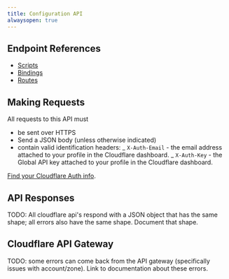 ```yaml
---
title: Configuration API
alwaysopen: true
---
```


## Endpoint References

* [Scripts](./scripts)
* [Bindings](./bindings)
* [Routes](./routes)

## Making Requests

All requests to this API must

- be sent over HTTPS
- Send a JSON body (unless otherwise indicated)
- contain valid identification headers:
  _ `X-Auth-Email` - the email address attached to your profile in the Cloudflare dashboard.
  _ `X-Auth-Key` - the Global API key attached to your profile in the Cloudflare dashboard.

[Find your Cloudflare Auth info](../how-to-find-your-cloudflare-api-keys).

## API Responses

TODO: All cloudflare api's respond with a JSON object that has the same shape; all errors also have the same shape. Document that shape.

## Cloudflare API Gateway

TODO: some errors can come back from the API gateway (specifically issues with account/zone). Link to documentation about these errors.

